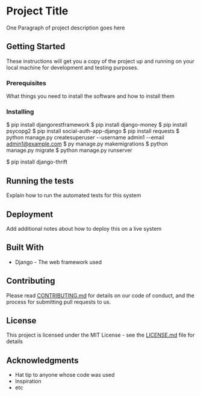 # Project Title

One Paragraph of project description goes here

## Getting Started

These instructions will get you a copy of the project up and running on your local machine for development and testing purposes.

### Prerequisites

What things you need to install the software and how to install them



### Installing

$ pip install djangorestframework
$ pip install django-money
$ pip install psycopg2
$ pip install social-auth-app-django
$ pip install requests
$ python manage.py createsuperuser --username admin1 --email admin1@example.com
$ py manage.py makemigrations
$ python manage.py migrate
$ python manage.py runserver


$ pip install django-thrift






## Running the tests

Explain how to run the automated tests for this system

## Deployment

Add additional notes about how to deploy this on a live system

## Built With

* Django - The web framework used

## Contributing

Please read [CONTRIBUTING.md](https://www.freecodecamp.org/news/how-to-write-a-good-readme-file/) for details on our code of conduct, and the process for submitting pull requests to us.

## License

This project is licensed under the MIT License - see the [LICENSE.md](https://dev.to/mfts/how-to-write-a-perfect-readme-for-your-github-project-59f2) file for details

## Acknowledgments

* Hat tip to anyone whose code was used
* Inspiration
* etc
